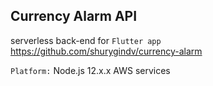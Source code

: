 ## Currency Alarm API

serverless back-end for `Flutter app` https://github.com/shurygindv/currency-alarm

`Platform:` Node.js 12.x.x AWS services
